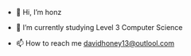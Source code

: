 - 👋 Hi, I’m honz

- 🌱 I’m currently studying Level 3 Computer Science

- 📫 How to reach me davidhoney13@outlool.com

<!---
lilhonz/lilhonz is a ✨ special ✨ repository because its `README.md` (this file) appears on your GitHub profile.
You can click the Preview link to take a look at your changes.
--->
